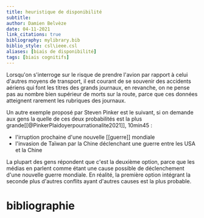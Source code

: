 ```yaml
---
title: heuristique de disponibilité
subtitle:
author: Damien Belvèze
date: 04-11-2021
link_citations: true
bibliography: mylibrary.bib
biblio_style: csl\ieee.csl
aliases: [biais de disponibilité]
tags: [biais cognitifs]
---
```


Lorsqu'on s'interroge sur le risque de prendre l'avion par rapport à celui d'autres moyens de transport, il est courant de se souvenir des accidents aériens qui font les titres des grands journaux, en revanche, on ne pense pas au nombre bien supérieur de morts sur la route, parce que ces données atteignent rarement les rubriques des journaux. 

Un autre exemple proposé par Steven Pinker est le suivant, si on demande aux gens la quelle de ces deux probabilités est la plus grande[[@PinkerPlaidoyerpourrationalite2021]], 10min45 : 

- l'irruption prochaine d'une nouvelle [[guerre]] mondiale
- l'invasion de Taïwan par la Chine déclenchant une guerre entre les USA et la Chine

La plupart des gens répondent que c'est la deuxième option, parce que les médias en parlent comme étant une cause possible de déclenchement d'une nouvelle guerre mondiale. En réalité, la première option intégrant la seconde plus d'autres conflits ayant d'autres causes est la plus probable. 


# bibliographie

